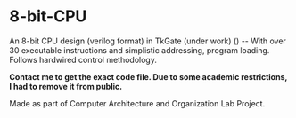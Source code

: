 # 8-bit-CPU
An 8-bit CPU design (verilog format) in TkGate (under work) () -- With over 30 executable instructions and simplistic addressing, program loading. Follows hardwired control methodology.

**Contact me to get the exact code file. Due to some academic restrictions, I had to remove it from  public.**

Made as part of Computer Architecture and Organization Lab Project.

